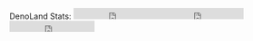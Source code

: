 DenoLand Stats: <iframe src="https://ghbtns.com/github-btn.html?user=denoland&repo=deno&type=star&count=true" frameborder="0" scrolling="0" width="150" height="20" title="GitHub"></iframe><iframe src="https://ghbtns.com/github-btn.html?user=denoland&repo=deno&type=watch&count=true&v=2" frameborder="0" scrolling="0" width="150" height="20" title="GitHub"></iframe><iframe src="https://ghbtns.com/github-btn.html?user=denoland&repo=deno&type=fork&count=true" frameborder="0" scrolling="0" width="150" height="20" title="GitHub"></iframe>